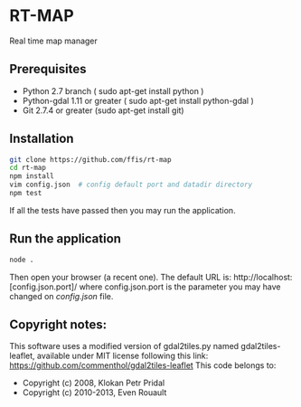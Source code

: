 # RT-MAP

Real time map manager


## Prerequisites

* Python 2.7 branch ( sudo apt-get install python )
* Python-gdal 1.11 or greater ( sudo apt-get install python-gdal )
* Git 2.7.4 or greater (sudo apt-get install git)

## Installation

```bash
git clone https://github.com/ffis/rt-map
cd rt-map
npm install
vim config.json  # config default port and datadir directory
npm test
```

If all the tests have passed then you may run the application.

## Run the application

```bash
node .
```

Then open your browser (a recent one). The default URL is: http://localhost:[config.json.port]/
where config.json.port is the parameter you may have changed on _config.json_ file.


## Copyright notes:


This software uses a modified version of  gdal2tiles.py named gdal2tiles-leaflet, available under MIT license following this link: https://github.com/commenthol/gdal2tiles-leaflet This code belongs to:
* Copyright (c) 2008, Klokan Petr Pridal
* Copyright (c) 2010-2013, Even Rouault
